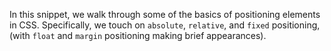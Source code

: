 In this snippet, we walk through some of the basics of positioning elements in CSS.  Specifically, we touch on `absolute`, `relative`, and `fixed` positioning, (with `float` and `margin` positioning making brief appearances).